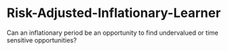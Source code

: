 # Risk-Adjusted-Inflationary-Learner
 Can an inflationary period be an opportunity to find undervalued or time sensitive opportunities?

